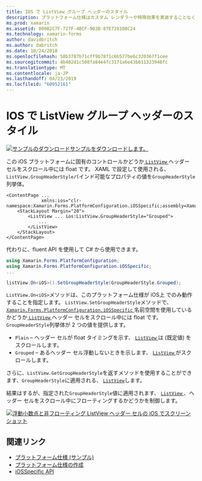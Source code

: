 ```yaml
---
title: IOS で ListView グループ ヘッダーのスタイル
description: プラットフォーム仕様はカスタム レンダラーや特殊効果を実装することなく、特定のプラットフォームでのみ利用できる機能の使用を可能にします。 この記事では、ListView ヘッダー セルをスクロール中にフローティングするかどうかを制御、iOS プラットフォームに固有の使用方法について説明します。
ms.prod: xamarin
ms.assetid: 099B2C7F-727F-4BCF-903B-87E728108C24
ms.technology: xamarin-forms
author: davidbritch
ms.author: dabritch
ms.date: 10/24/2018
ms.openlocfilehash: 58b3787b71cff9b78f1c6b577be6c320367f1cee
ms.sourcegitcommit: 4b402d1c508fa84e4fc3171a6e43b811323948fc
ms.translationtype: MT
ms.contentlocale: ja-JP
ms.lasthandoff: 04/23/2019
ms.locfileid: "60952161"
---
```

# <a name="listview-group-header-style-on-ios"></a>IOS で ListView グループ ヘッダーのスタイル

[![サンプルのダウンロード](~/media/shared/download.png)サンプルをダウンロードします。](https://developer.xamarin.com/samples/xamarin-forms/userinterface/platformspecifics/)

この iOS プラットフォームに固有のコントロールかどうか[ `ListView` ](xref:Xamarin.Forms.ListView)ヘッダー セルをスクロール中には float です。 XAML で設定して使用される、`ListView.GroupHeaderStyle`バインド可能なプロパティの値を`GroupHeaderStyle`列挙体。

```xaml
<ContentPage ...
             xmlns:ios="clr-namespace:Xamarin.Forms.PlatformConfiguration.iOSSpecific;assembly=Xamarin.Forms.Core">
    <StackLayout Margin="20">
        <ListView ... ios:ListView.GroupHeaderStyle="Grouped">
            ...
        </ListView>
    </StackLayout>
</ContentPage>
```

代わりに、fluent API を使用して C# から使用できます。

```csharp
using Xamarin.Forms.PlatformConfiguration;
using Xamarin.Forms.PlatformConfiguration.iOSSpecific;
...

listView.On<iOS>().SetGroupHeaderStyle(GroupHeaderStyle.Grouped);
```

`ListView.On<iOS>`メソッドは、このプラットフォーム仕様が iOS上 でのみ動作することを指定します。  `ListView.SetGroupHeaderStyle`メソッドで、 [ `Xamarin.Forms.PlatformConfiguration.iOSSpecific` ](xref:Xamarin.Forms.PlatformConfiguration.iOSSpecific)名前空間を使用しているかどうか[ `ListView` ](xref:Xamarin.Forms.ListView)ヘッダー セルをスクロール中には float です。 `GroupHeaderStyle`列挙体が 2 つの値を提供します。

- `Plain` – ヘッダー セルが float タイミングを示す、 [ `ListView` ](xref:Xamarin.Forms.ListView)は (既定値) をスクロールします。
- `Grouped` – あるヘッダー セル浮動しないときを示します、 [ `ListView` ](xref:Xamarin.Forms.ListView)がスクロールします。

さらに、`ListView.GetGroupHeaderStyle`を返すメソッドを使用することができます、`GroupHeaderStyle`に適用される、 [ `ListView`](xref:Xamarin.Forms.ListView)します。

結果はするが、指定された`GroupHeaderStyle`値に適用されます、 [ `ListView` ](xref:Xamarin.Forms.ListView)、ヘッダー セルをスクロール中にフローティングするかどうかを制御します。

[![浮動小数点と非フローティング ListView ヘッダー セルの iOS でスクリーン ショット](listview-group-header-style-images/group-header-styles.png "の浮動小数点と非フローティングのヘッダー セルで、ListView")](listview-group-header-style-images/group-header-styles-large.png#lightbox "の浮動小数点と非フローティングのヘッダー セルで、ListView")

## <a name="related-links"></a>関連リンク

- [プラットフォーム仕様 (サンプル)](https://developer.xamarin.com/samples/xamarin-forms/userinterface/platformspecifics/)
- [プラットフォーム仕様の作成](~/xamarin-forms/platform/platform-specifics/index.md#creating-platform-specifics)
- [iOSSpecific API](xref:Xamarin.Forms.PlatformConfiguration.iOSSpecific)
